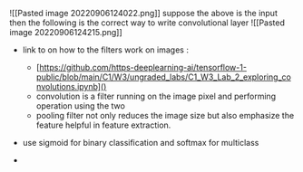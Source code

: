 ![[Pasted image 20220906124022.png]]
suppose the above is the input then the following is the correct way to write convolutional layer
![[Pasted image 20220906124215.png]]
- link to on how to the filters work on images :
	- [https://github.com/https-deeplearning-ai/tensorflow-1-public/blob/main/C1/W3/ungraded_labs/C1_W3_Lab_2_exploring_convolutions.ipynb]()
	- convolution is a filter running on the image pixel and performing operation using the two
	- pooling filter not only reduces the image size but also emphasize the feature helpful in feature extraction.

- use sigmoid for binary classification and softmax for multiclass
- 